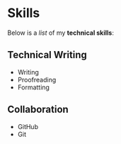 # Skills

Below is a *list* of my **technical skills**:

## Technical Writing
- Writing
- Proofreading
- Formatting

## Collaboration
- GitHub
- Git

